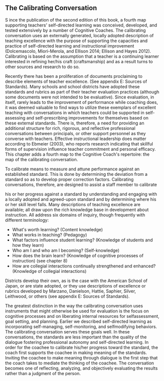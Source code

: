 ## The Calibrating Conversation

S ince the publication of the second edition of this book, a fourth map supporting teachers' self-directed learning was conceived, developed, and tested extensively by a number of Cognitive Coaches. The calibrating conversation uses an externally generated, locally adopted description of teaching excellence with the purpose of supporting the capacities and practice of self-directed learning and instructional improvement (Dolcemascolo, Miori-Merola, and Ellison 2014; Ellison and Hayes 2012). Calibrating is based on the assumption that a teacher is a continuing learner interested in refining her/his craft (craftsmanship) and as a result turns to other sources and research to do so.

Recently there has been a proliferation of documents proclaiming to describe elements of teacher excellence. (See appendix E: Sources of Standards). Many schools and school districts have adopted these standards and rubrics as part of their teacher evaluation practices (although some documents were not intended to be evaluative). Since evaluation, in itself, rarely leads to the improvement of performance while coaching does, it was deemed valuable to find ways to utilize these exemplars of excellent teaching with conversations in which teachers could be supported in self-assessing and self-prescribing improvements for themselves based on these external standards. There is, therefore, a need for providing an additional structure for rich, rigorous, and reflective professional conversations between principals, or other support personnel as they converse with teachers. Effective instructional leadership does matter according to Ebmeier (2003), who reports research indicating that skillful forms of supervision influence teacher commitment and personal efficacy. This chapter adds a fourth map to the Cognitive Coach's repertoire: the map of the calibrating conversation.

To calibrate means to measure and attune performance against an established standard. This is done by determining the deviation from a standard so as to develop proper correction factors. Calibrating conversations, therefore, are designed to assist a staff member to calibrate

his or her progress against a standard by understanding and engaging with a locally adopted and agreed-upon standard and by determining where his or her skill level falls. Many descriptions of teaching excellence are available; all draw upon the rich knowledge base in development about instruction. All address six domains of inquiry, though frequently with different terminology:

- What's worth learning? (Content knowledge)
- What works in teaching? (Pedagogy)
- What factors influence student learning? (Knowledge of students and how they learn)
- Who am I and who am I becoming? (Self-knowledge)
- How does the brain learn? (Knowledge of cognitive processes of instruction) (see chapter 8)
- How are collegial interactions continually strengthened and enhanced? (Knowledge of collegial interactions)

Districts develop their own, as is the case with the American School of Japan, or are state adopted, or they use descriptions of excellence or rubrics developed by Marzano, Danielson, Hattie, Saphier, Silver, Leithwood, or others (see appendix E: Sources of Standards).

The greatest distinction in the way the calibrating conversation uses instruments that might otherwise be used for evaluation is the focus on cognitive processes and on liberating internal resources for selfassessment, goal setting, and planning. Earlier we described self-directed learning as incorporating self-managing, self-monitoring, and selfmodifying behaviors. The calibrating conversation serves these goals well. In these conversations, the standards are less important than the quality of the dialogue fostering professional autonomy and self-directed learning. In order for the coachee to calibrate his/her progress toward the standard, the coach first supports the coachee in making meaning of the standards. Inviting the coachee to make meaning through dialogue is the first step that the coach takes to mediate the thinking of the coachee. The conversation becomes one of reflecting, analyzing, and objectively evaluating the results rather than a judgment of the person.